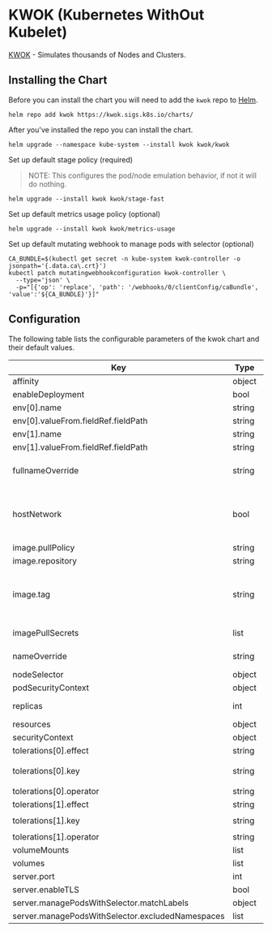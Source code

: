 # KWOK (Kubernetes WithOut Kubelet)

[KWOK](https://kwok.sigs.k8s.io/) - Simulates thousands of Nodes and Clusters.

## Installing the Chart

Before you can install the chart you will need to add the `kwok` repo to [Helm](https://helm.sh/).

```shell
helm repo add kwok https://kwok.sigs.k8s.io/charts/
```

After you've installed the repo you can install the chart.

```shell
helm upgrade --namespace kube-system --install kwok kwok/kwok
```

Set up default stage policy (required)
> NOTE: This configures the pod/node emulation behavior, if not it will do nothing.

```shell
helm upgrade --install kwok kwok/stage-fast
```

Set up default metrics usage policy (optional)

```shell
helm upgrade --install kwok kwok/metrics-usage
```

Set up default mutating webhook to manage pods with selector (optional)

```shell
CA_BUNDLE=$(kubectl get secret -n kube-system kwok-controller -o jsonpath='{.data.ca\.crt}')
kubectl patch mutatingwebhookconfiguration kwok-controller \
  --type='json' \
  -p="[{'op': 'replace', 'path': '/webhooks/0/clientConfig/caBundle', 'value':'${CA_BUNDLE}'}]"
```

## Configuration

The following table lists the configurable parameters of the kwok chart and their default values.

| Key | Type | Default | Description |
|-----|------|---------|-------------|
| affinity | object | `{}` |  |
| enableDeployment | bool | `true` |  |
| env[0].name | string | `"POD_IP"` |  |
| env[0].valueFrom.fieldRef.fieldPath | string | `"status.podIP"` |  |
| env[1].name | string | `"HOST_IP"` |  |
| env[1].valueFrom.fieldRef.fieldPath | string | `"status.hostIP"` |  |
| fullnameOverride | string | `"kwok-controller"` | Override the `fullname` of the chart. |
| hostNetwork | bool | `false` | Change `hostNetwork` to `true` if you want to deploy in a kind cluster. |
| image.pullPolicy | string | `"IfNotPresent"` | Image pull policy. |
| image.repository | string | `"registry.k8s.io/kwok/kwok"` | Image repository. |
| image.tag | string | `""` | Overrides the image tag whose default is {{ .Chart.AppVersion }}. |
| imagePullSecrets | list | `[]` | Image pull secrets. |
| nameOverride | string | `""` | Override the `name` of the chart. |
| nodeSelector | object | `{}` |  |
| podSecurityContext | object | `{}` |  |
| replicas | int | `1` | The replica count for Deployment. |
| resources | object | `{}` |  |
| securityContext | object | `{}` |  |
| tolerations[0].effect | string | `"NoSchedule"` |  |
| tolerations[0].key | string | `"node-role.kubernetes.io/control-plane"` |  |
| tolerations[0].operator | string | `"Exists"` |  |
| tolerations[1].effect | string | `"NoSchedule"` |  |
| tolerations[1].key | string | `"node-role.kubernetes.io/master"` |  |
| tolerations[1].operator | string | `"Exists"` |  |
| volumeMounts | list | `[]` |  |
| volumes | list | `[]` |  |
| server.port | int | 10247 |  |
| server.enableTLS | bool | `true` |  |
| server.managePodsWithSelector.matchLabels | object | `{app: fake-pod}` |  |
| server.managePodsWithSelector.excludedNamespaces | list | `{}` |  |
